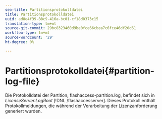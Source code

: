 ```yaml
---
seo-title: Partitionsprotokolldatei
title: Partitionsprotokolldatei
uuid: ad8e4f39-88c9-416a-bc01-cf18d0373c15
translation-type: tm+mt
source-git-commit: 29bc8323460d9be0fce66cbea7c6fce46df20d61
workflow-type: tm+mt
source-wordcount: '29'
ht-degree: 0%

---
```



# Partitionsprotokolldatei{#partition-log-file}

Die Protokolldatei der Partition, flashaccess-partition.log, befindet sich in *LicenseServer.LogRoot* [!DNL /flashaccesserver]. Dieses Protokoll enthält Protokollmeldungen, die während der Verarbeitung der Lizenzanforderung generiert wurden.
